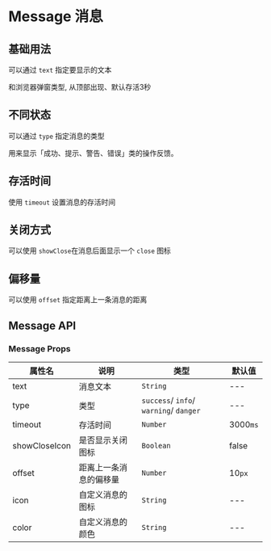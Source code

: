 # Message 消息

## 基础用法

可以通过 `text` 指定要显示的文本

和浏览器弹窗类型, 从顶部出现、默认存活3秒

<demo
src="./src/basic.vue"
title="美化了原本的浏览器弹窗"
/>

## 不同状态

可以通过 `type` 指定消息的类型

用来显示「成功、提示、警告、错误」类的操作反馈。

<demo
src="./src/type.vue"
title="对应type取值为: success 、 info 、 warning 、 danger"
/>

## 存活时间

使用 `timeout` 设置消息的存活时间

<demo
src="./src/time.vue"
title="当timout设置为0时, 将不会自动关闭"
/>

## 关闭方式

可以使用 `showClose`在消息后面显示一个 `close` 图标

<demo
src="./src/close.vue"
title="另外, 消息在获取焦点后,是可以通过按下ESC关闭的."
/>

## 偏移量

可以使用 `offset` 指定距离上一条消息的距离

<demo
src="./src/offset.vue"
title="默认是10px"
/>

## Message API

### Message Props

| 属性名           | 说明          | 类型                                     | 默认值      |
|---------------|-------------|----------------------------------------|----------|
| text          | 消息文本        | `String`                               | ---      |
| type          | 类型          | `success`/ `info`/ `warning`/ `danger` | ---      |
| timeout       | 存活时间        | `Number`                               | 3000`ms` |
| showCloseIcon | 是否显示关闭图标    | `Boolean`                              | false    |
| offset        | 距离上一条消息的偏移量 | `Number`                               | 10`px`   |
| icon          | 自定义消息的图标    | `String`                               | ---      |
| color         | 自定义消息的颜色    | `String`                               | ---      |

